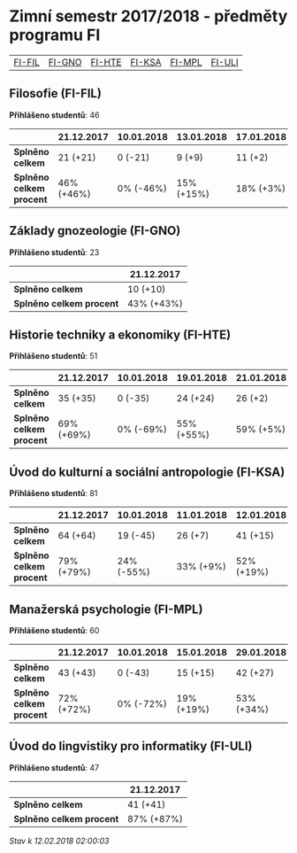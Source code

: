 # Zimní semestr 2017/2018 - předměty programu FI


| | | | | | |
|-|-|-|-|-|-|
|[FI-FIL](#filosofie-fi-fil) | [FI-GNO](#základy-gnozeologie-fi-gno) | [FI-HTE](#historie-techniky-a-ekonomiky-fi-hte) | [FI-KSA](#úvod-do-kulturní-a-sociální-antropologie-fi-ksa) | [FI-MPL](#manažerská-psychologie-fi-mpl) | [FI-ULI](#úvod-do-lingvistiky-pro-informatiky-fi-uli)|

        

## Filosofie (FI-FIL)

**Přihlášeno studentů**: 46

|                          |21.12.2017|10.01.2018|13.01.2018|17.01.2018|18.01.2018|20.01.2018|24.01.2018|26.01.2018|07.02.2018|
|--------------------------|--------------------|--------------------|--------------------|--------------------|--------------------|--------------------|--------------------|--------------------|--------------------|
|**Splněno celkem**        |21 (+21)|0 (-21)|9 (+9)|11 (+2)|23 (+12)|28 (+5)|37 (+9)|40 (+3)|44 (+4)|
|**Splněno celkem procent**|46% (+46%)|0% (-46%)|15% (+15%)|18% (+3%)|38% (+20%)|47% (+9%)|62% (+15%)|67% (+5%)|73% (+7%)|

## Základy gnozeologie (FI-GNO)

**Přihlášeno studentů**: 23

|                          |21.12.2017|
|--------------------------|--------------------|
|**Splněno celkem**        |10 (+10)|
|**Splněno celkem procent**|43% (+43%)|

## Historie techniky a ekonomiky (FI-HTE)

**Přihlášeno studentů**: 51

|                          |21.12.2017|10.01.2018|19.01.2018|21.01.2018|22.01.2018|
|--------------------------|--------------------|--------------------|--------------------|--------------------|--------------------|
|**Splněno celkem**        |35 (+35)|0 (-35)|24 (+24)|26 (+2)|27 (+1)|
|**Splněno celkem procent**|69% (+69%)|0% (-69%)|55% (+55%)|59% (+5%)|61% (+2%)|

## Úvod do kulturní a sociální antropologie (FI-KSA)

**Přihlášeno studentů**: 81

|                          |21.12.2017|10.01.2018|11.01.2018|12.01.2018|17.01.2018|18.01.2018|19.01.2018|24.01.2018|26.01.2018|
|--------------------------|--------------------|--------------------|--------------------|--------------------|--------------------|--------------------|--------------------|--------------------|--------------------|
|**Splněno celkem**        |64 (+64)|19 (-45)|26 (+7)|41 (+15)|47 (+6)|53 (+6)|66 (+13)|67 (+1)|68 (+1)|
|**Splněno celkem procent**|79% (+79%)|24% (-55%)|33% (+9%)|52% (+19%)|59% (+8%)|67% (+8%)|84% (+16%)|85% (+1%)|86% (+1%)|

## Manažerská psychologie (FI-MPL)

**Přihlášeno studentů**: 60

|                          |21.12.2017|10.01.2018|15.01.2018|29.01.2018|03.02.2018|
|--------------------------|--------------------|--------------------|--------------------|--------------------|--------------------|
|**Splněno celkem**        |43 (+43)|0 (-43)|15 (+15)|42 (+27)|54 (+12)|
|**Splněno celkem procent**|72% (+72%)|0% (-72%)|19% (+19%)|53% (+34%)|68% (+15%)|

## Úvod do lingvistiky pro informatiky (FI-ULI)

**Přihlášeno studentů**: 47

|                          |21.12.2017|
|--------------------------|--------------------|
|**Splněno celkem**        |41 (+41)|
|**Splněno celkem procent**|87% (+87%)|



*Stav k 12.02.2018 02:00:03*